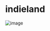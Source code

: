 # indieland

![image](https://github.com/user-attachments/assets/bdbe41a3-aa32-43a3-b171-eb6ab4a4e0cd)
